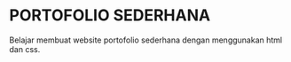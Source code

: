 # PORTOFOLIO SEDERHANA
Belajar membuat website portofolio sederhana dengan menggunakan html dan css.
